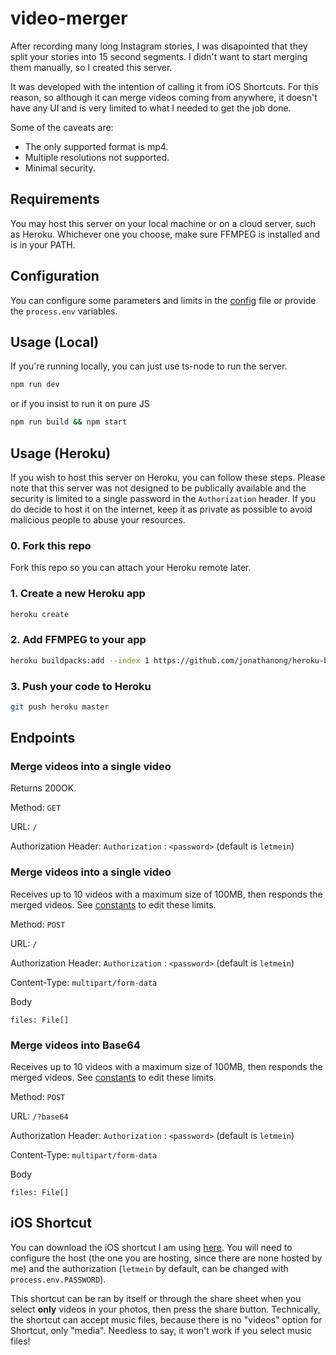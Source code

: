 # video-merger

After recording many long Instagram stories, I was disapointed that they split your stories into 15 second segments. I didn't want to start merging them manually, so I created this server. 

It was developed with the intention of calling it from iOS Shortcuts. For this reason, so although it can merge videos coming from anywhere, it doesn't have any UI and is very limited to what I needed to get the job done. 

Some of the caveats are:
- The only supported format is mp4.
- Multiple resolutions not supported.
- Minimal security.

## Requirements

You may host this server on your local machine or on a cloud server, such as Heroku. Whichever one you choose, make sure FFMPEG is installed and is in your PATH.

## Configuration

You can configure some parameters and limits in the [config](src/config/config.ts) file or provide the `process.env` variables.

## Usage (Local)

If you're running locally, you can just use ts-node to run the server.

```bash
npm run dev
```

or if you insist to run it on pure JS

```bash
npm run build && npm start
```

## Usage (Heroku)

If you wish to host this server on Heroku, you can follow these steps. Please note that this server was not designed to be publically available and the security is limited to a single password in the `Authorization` header. If you do decide to host it on the internet, keep it as private as possible to avoid malicious people to abuse your resources.

### 0. Fork this repo

Fork this repo so you can attach your Heroku remote later.

### 1. Create a new Heroku app

```bash
heroku create
```

### 2. Add FFMPEG to your app

```bash
heroku buildpacks:add --index 1 https://github.com/jonathanong/heroku-buildpack-ffmpeg-latest.git
```

### 3. Push your code to Heroku

```bash
git push heroku master
```

## Endpoints

### Merge videos into a single video

Returns 200OK.

Method: `GET`

URL: `/`

Authorization Header: `Authorization` : `<password>` (default is `letmein`)

### Merge videos into a single video

Receives up to 10 videos with a maximum size of 100MB, then responds the merged videos. See [constants](src/config/constants.ts) to edit these limits.

Method: `POST`

URL: `/`

Authorization Header: `Authorization` : `<password>` (default is `letmein`)

Content-Type: `multipart/form-data`

Body

```
files: File[]
```

### Merge videos into Base64

Receives up to 10 videos with a maximum size of 100MB, then responds the merged videos. See [constants](src/config/constants.ts) to edit these limits.

Method: `POST`

URL: `/?base64`

Authorization Header: `Authorization` : `<password>` (default is `letmein`)

Content-Type: `multipart/form-data`

Body

```
files: File[]
```

## iOS Shortcut

You can download the iOS shortcut I am using [here](Merge-Videos.shortcut). You will need to configure the host (the one you are hosting, since there are none hosted by me) and the authorization (`letmein` by default, can be changed with `process.env.PASSWORD`).

This shortcut can be ran by itself or through the share sheet when you select **only** videos in your photos, then press the share button. Technically, the shortcut can accept music files, because there is no "videos" option for Shortcut, only "media". Needless to say, it won't work if you select music files!